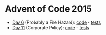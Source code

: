 # Advent of Code 2015

- [Day 6](https://adventofcode.com/2015/day/6) (Probably a Fire Hazard): [code](day06/Day6.kt) - [tests](../../../test/kotlin/aoc2015/day06/Day11KtTest.kt)
- [Day 11](https://adventofcode.com/2015/day/11) (Corporate Policy): [code](day11/Day11.kt) - [tests](../../../test/kotlin/aoc2015/day11/Day11KtTest.kt)
